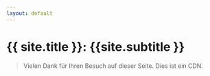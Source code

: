 ```yaml
---
layout: default
---
```

<h1> {{ site.title }}: {{site.subtitle }} </h1>

<div id="home">
<blockquote>
<p><span id="more-8">Vielen Dank für Ihren Besuch auf dieser Seite. Dies ist ein CDN.</span></p>
</blockquote>
</div>
